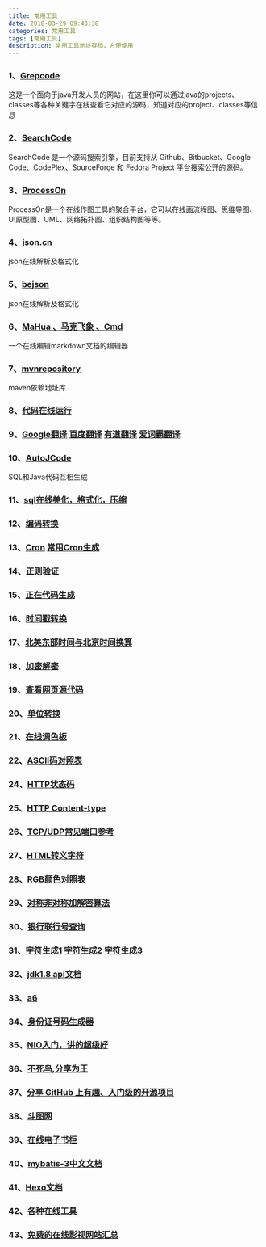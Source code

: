 ```yaml
---
title: 常用工具
date: 2018-03-29 09:43:38
categories: 常用工具
tags: [常用工具]
description: 常用工具地址存档，方便使用
---
```

### 1、[Grepcode](http://grepcode.com/)

这是一个面向于java开发人员的网站，在这里你可以通过java的projects、classes等各种关键字在线查看它对应的源码，知道对应的project、classes等信息

### 2、[SearchCode](https://searchcode.com/)

SearchCode 是一个源码搜索引擎，目前支持从 Github、Bitbucket、Google Code、CodePlex、SourceForge 和 Fedora Project 平台搜索公开的源码。

### 3、[ProcessOn](https://www.processon.com/)

ProcessOn是一个在线作图工具的聚合平台，它可以在线画流程图、思维导图、UI原型图、UML、网络拓扑图、组织结构图等等。

### 4、[json.cn](https://www.json.cn/)

json在线解析及格式化

### 5、[bejson](http://www.bejson.com/jsonviewernew/)

json在线解析及格式化

### 6、[MaHua 、马克飞象 、Cmd](http://mahua.jser.me/)

一个在线编辑markdown文档的编辑器

### 7、[mvnrepository](http://mvnrepository.com/)

maven依赖地址库

### 8、[代码在线运行](https://tool.lu/coderunner/)

### 9、[Google翻译](https://translate.google.cn/) [百度翻译](http://fanyi.baidu.com/) [有道翻译](http://fanyi.youdao.com/) [爱词霸翻译](http://fy.iciba.com/)

### 10、[AutoJCode](http://www.autojcode.com/code/sql2class.jsp)

SQL和Java代码互相生成

### 11、[sql在线美化，格式化，压缩](https://tool.lu/sql/)

### 12、[编码转换](http://tool.chinaz.com/tools/unicode.aspx)

### 13、[Cron](https://zh.wikipedia.org/zh-sg/Cron) [常用Cron生成](http://www.pppet.net/)

### 14、[正则验证](http://tool.chinaz.com/regex)

### 15、[正在代码生成](http://tool.chinaz.com/tools/regexgenerate)

### 16、[时间戳转换](http://tool.chinaz.com/Tools/unixtime.aspx)

### 17、[北美东部时间与北京时间换算](http://tool.chinaz.com/Tools/unixtime.aspx)

### 18、[加密解密](http://tool.chinaz.com/tools/textencrypt.aspx)

### 19、[查看网页源代码](http://s.tool.chinaz.com/tools/pagecode.aspx)

### 20、[单位转换](https://www.convertworld.com/zh-hans/)

### 21、[在线调色板](http://tool.chinaz.com/Tools/OnlineColor.aspx)

### 22、[ASCII码对照表](http://tool.oschina.net/commons?type=4)

### 24、[HTTP状态码](http://tool.oschina.net/commons?type=5)

### 25、[HTTP Content-type](http://tool.oschina.net/commons)

### 26、[TCP/UDP常见端口参考](http://tool.oschina.net/commons?type=7)

### 27、[HTML转义字符](http://tool.oschina.net/commons?type=2)

### 28、[RGB颜色对照表](http://tool.oschina.net/commons?type=3)

### 29、[对称非对称加解密算法](http://web.chacuo.net/netrsakeypair)

### 30、[银行联行号查询](http://lianhanghao.com/index.php)

### 31、[字符生成1](http://patorjk.com/software/taag)  [字符生成2](http://www.network-science.de/ascii/)  [字符生成3](http://www.degraeve.com/img2txt.w)

### 32、[jdk1.8 api文档](https://docs.oracle.com/javase/8/docs/api/)

### 33、[a6](http://www.a6a6.org/)

### 34、[身份证号码生成器](http://www.welefen.com/lab/identify)

### 35、[NIO入门，讲的超级好](https://www.ibm.com/developerworks/cn/education/java/j-nio/j-nio.html)

### 36、[不死鸟,分享为王](https://lai.yuweining.cn/)

### 37、[分享 GitHub 上有趣、入门级的开源项目](https://hellogithub.com/)

### 38、[斗图网](https://www.doutula.com/)

### 39、[在线电子书柜](https://love2.io/)

### 40、[mybatis-3中文文档](http://www.mybatis.org/mybatis-3/zh/java-api.html)

### 41、[Hexo文档](https://hexo.io/zh-cn/docs/commands.html)

### 42、[各种在线工具](https://tool.lu/)

### 43、[免费的在线影视网站汇总](https://lai.yuweining.cn/archives/531/)





